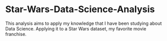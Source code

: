 # Star-Wars-Data-Science-Analysis
This analysis aims to apply my knowledge that I have been studying about Data Science. Applying it to a Star Wars dataset, my favorite movie franchise.
